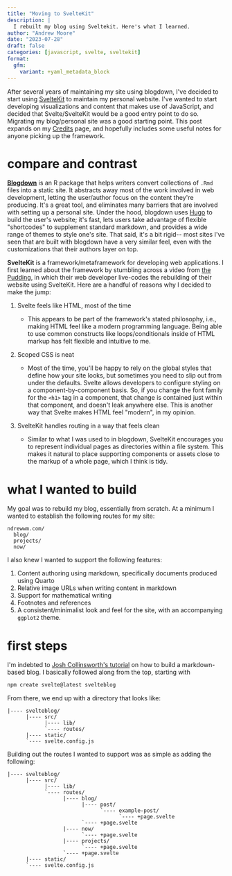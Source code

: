 ```yaml
---
title: "Moving to SvelteKit"
description: |
  I rebuilt my blog using Sveltekit. Here's what I learned.
author: "Andrew Moore"
date: "2023-07-28"
draft: false
categories: [javascript, svelte, sveltekit]
format:
  gfm:
    variant: +yaml_metadata_block
---
```


<script>
  import BlogHead from "$lib/components/BlogHead.svelte";
</script>

<BlogHead title={title} date={date} />

After several years of maintaining my site using blogdown, I've decided to start using [SvelteKit]() to maintain my personal website. I've wanted to start developing visualizations and content that makes use of JavaScript, and decided that Svelte/SvelteKit would be a good entry point to do so. Migrating my blog/personal site was a good starting point. This post expands on my [Credits](/credits) page, and hopefully includes some useful notes for anyone picking up the framework.

# compare and contrast

**[Blogdown](https://github.com/rstudio/blogdown)** is an R package that helps writers convert collections of `.Rmd` files into a static site. It abstracts away most of the work involved in web development, letting the user/author focus on the content they're producing. It's a great tool, and eliminates many barriers that are involved with setting up a personal site. Under the hood, blogdown uses [Hugo](https://gohugo.io/) to build the user's website; it's fast, lets users take advantage of flexible "shortcodes" to supplement standard markdown, and provides a wide range of themes to style one's site. That said, it's a bit rigid-- most sites I've seen that are built with blogdown have a very similar feel, even with the customizations that their authors layer on top.

**SvelteKit** is a framework/metaframework for developing web applications. I first learned about the framework by stumbling across a video from [the Pudding](https://www.youtube.com/watch?v=7y6MIXZumd8&list=PLsuhXm2zs07LgUWm2AehKSaCKtC_3-Vld), in which their web developer live-codes the rebuilding of their website using SvelteKit. Here are a handful of reasons why I decided to make the jump:

1. Svelte feels like HTML, most of the time
    - This appears to be part of the framework's stated philosophy, i.e., making HTML feel like a modern programming language. Being able to use common constructs like loops/conditionals inside of HTML markup has felt flexible and intuitive to me.

1. Scoped CSS is neat
    - Most of the time, you'll be happy to rely on the global styles that define how your site looks, but sometimes you need to slip out from under the defaults. Svelte allows developers to configure styling on a component-by-component basis. So, if you change the font family for the `<h1>` tag in a component, that change is contained just within that component, and doesn't leak anywhere else. This is another way that Svelte makes HTML feel "modern", in my opinion.

1. SvelteKit handles routing in a way that feels clean
    - Similar to what I was used to in blogdown, SvelteKit encourages you to represent individual pages as directories within a file system. This makes it natural to place supporting components or assets close to the markup of a whole page, which I think is tidy.

# what I wanted to build

My goal was to rebuild my blog, essentially from scratch. At a minimum I wanted to establish the following routes for my site:

```
ndrewwm.com/
  blog/
  projects/
  now/  
```

I also knew I wanted to support the following features:

1. Content authoring using markdown, specifically documents produced using Quarto
2. Relative image URLs when writing content in markdown
3. Support for mathematical writing
4. Footnotes and references
5. A consistent/minimalist look and feel for the site, with an accompanying `ggplot2` theme.

# first steps

I'm indebted to [Josh Collinsworth's tutorial](https://joshcollinsworth.com/blog/build-static-sveltekit-markdown-blog) on how to build a markdown-based blog. I basically followed along from the top, starting with

```bash
npm create svelte@latest svelteblog
```

From there, we end up with a directory that looks like:

```
|---- svelteblog/
      |---- src/
            |---- lib/
            `---- routes/
      |---- static/
      `---- svelte.config.js
```

Building out the routes I wanted to support was as simple as adding the following:

```
|---- svelteblog/
      |---- src/
            |---- lib/
            `---- routes/
                  |---- blog/
                        |---- post/
                              `---- example-post/
                                    `---- +page.svelte  
                        `---- +page.svelte
                  |---- now/
                        `---- +page.svelte
                  |---- projects/
                        `---- +page.svelte
                  `---- +page.svelte
      |---- static/
      `---- svelte.config.js
```